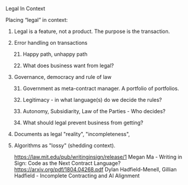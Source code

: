 Legal In Context

Placing “legal” in context:

1. Legal is a feature, not a product.  The purpose is the transaction.

2.	Error handling on transactions

    21.	Happy path, unhappy path

    22.	What does business want from legal?

3.	Governance, democracy and rule of law

    31.	Government as meta-contract manager.  A portfolio of portfolios.

    32. Legitimacy - in what language(s) do we decide the rules?

    33. Autonomy, Subsidiarity, Law of the Parties - Who decides?
    
    34. What should legal prevent business from getting?

4. Documents as legal "reality", "incompleteness", 

5. Algorithms as "lossy" (shedding context).
    
    https://law.mit.edu/pub/writinginsign/release/1  Megan Ma - Writing in Sign: Code as the Next Contract Language?
    https://arxiv.org/pdf/1804.04268.pdf  Dylan Hadfield-Menell, Gillian Hadfield - Incomplete Contracting and AI Alignment

    